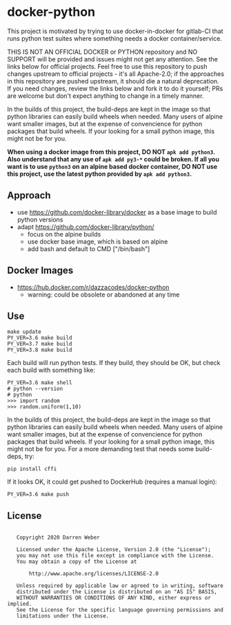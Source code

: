 # docker-python

This project is motivated by trying to use docker-in-docker for gitlab-CI
that runs python test suites where something needs a docker
container/service.

THIS IS NOT AN OFFICIAL DOCKER or PYTHON repository and NO SUPPORT will be
provided and issues might not get any attention. See the links below for
official projects. Feel free to use this repository to push changes upstream
to official projects - it's all Apache-2.0; if the approaches in this
repository are pushed upstream, it should die a natural deprecation. If you
need changes, review the links below and fork it to do it yourself; PRs are
welcome but don't expect anything to change in a timely manner.

In the builds of this project, the build-deps are kept in the image so that
python libraries can easily build wheels when needed. Many users of alpine
want smaller images, but at the expense of convencience for python packages
that build wheels. If your looking for a small python image, this might not
be for you.

**When using a docker image from this project, DO NOT `apk add python3`. Also
understand that any use of `apk add py3-*` could be broken. If all you want is
to use `python3` on an alpine based docker container, DO NOT use this project,
use the latest python provided by `apk add python3`.**

## Approach

- use https://github.com/docker-library/docker as a
  base image to build python versions
- adapt https://github.com/docker-library/python/
  - focus on the alpine builds
  - use docker base image, which is based on alpine
  - add bash and default to CMD ["/bin/bash"]

## Docker Images

- https://hub.docker.com/r/dazzacodes/docker-python
  - warning: could be obsolete or abandoned at any time

## Use

```text
make update
PY_VER=3.6 make build
PY_VER=3.7 make build
PY_VER=3.8 make build
```

Each build will run python tests.  If they build, they should be OK, but
check each build with something like:

```text
PY_VER=3.6 make shell
# python --version
# python
>>> import random
>>> random.uniform(1,10)
```

In the builds of this project, the build-deps are kept in the image so
that python libraries can easily build wheels when needed.  Many users
of alpine want smaller images, but at the expense of convencience for
python packages that build wheels.  If your looking for a small python
image, this might not be for you. For a more demanding test that needs
some build-deps, try:

```text
pip install cffi
```

If it looks OK, it could get pushed to DockerHub (requires a manual login):

```text
PY_VER=3.6 make push
```

## License

```text

   Copyright 2020 Darren Weber

   Licensed under the Apache License, Version 2.0 (the "License");
   you may not use this file except in compliance with the License.
   You may obtain a copy of the License at

       http://www.apache.org/licenses/LICENSE-2.0

   Unless required by applicable law or agreed to in writing, software
   distributed under the License is distributed on an "AS IS" BASIS,
   WITHOUT WARRANTIES OR CONDITIONS OF ANY KIND, either express or implied.
   See the License for the specific language governing permissions and
   limitations under the License.

```
